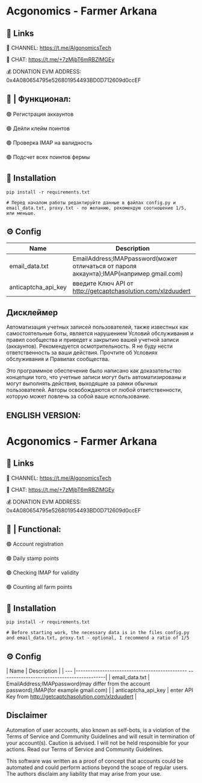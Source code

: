 #  Acgonomics - Farmer Arkana


## 🔗 Links

🔔 CHANNEL: https://t.me/AlgonomicsTech

💬 CHAT: https://t.me/+7zMjbT6mRBZlMGEy

💰 DONATION EVM ADDRESS: 0x4A080654795e526801954493BD0D712609d0ccEF



## 🤖 | Функционал:

🟢 Регистрация аккаунтов

🟢 Дейли клейм поинтов

🟢 Проверка IMAP на валидность

🟢 Подсчет всех поинтов фермы




## 🚀 Installation
```
pip install -r requirements.txt

# Перед началом работы редактируйте данные в файлах config.py и email_data.txt, proxy.txt - по желанию, рекомендую соотношение 1/5, или меньше.

```

## ⚙️ Config

| Name | Description                                                                             |
| --- |-----------------------------------------------------------------------------------------|
| email_data.txt | EmailAddress;IMAPpassword(может отличаться от пароля аккаунта);IMAP(например gmail.com) |
| anticaptcha_api_key | введите Ключ API от http://getcaptchasolution.com/xlzduudert                            |





## Дисклеймер
Автоматизация учетных записей пользователей, также известных как самостоятельные боты, является нарушением Условий обслуживания и правил сообщества  и приведет к закрытию вашей учетной записи (аккаунтов). Рекомендуется осмотрительность. Я не буду нести ответственность за ваши действия. Прочтите об Условиях обслуживания и Правилах сообщества.

Это программное обеспечение было написано как доказательство концепции того, что учетные записи могут быть автоматизированы и могут выполнять действия, выходящие за рамки обычных пользователей. Авторы  освобождаются от любой ответственности, которую может повлечь за собой ваше использование.





## ENGLISH VERSION:
# Acgonomics - Farmer Arkana


## 🔗 Links

🔔 CHANNEL: https://t.me/AlgonomicsTech

💬 CHAT: https://t.me/+7zMjbT6mRBZlMGEy

💰 DONATION EVM ADDRESS: 0x4A080654795e526801954493BD0D712609d0ccEF



## 🤖 | Functional:

🟢 Account registration

🟢 Daily stamp points

🟢 Checking IMAP for validity

🟢 Counting all farm points




## 🚀 Installation
```
pip install -r requirements.txt

# Before starting work, the necessary data is in the files config.py and email_data.txt, proxy.txt - optional, I recommend a ratio of 1/5

```

## ⚙️ Config

| Name | Description |
| --- |---------------------------------------------- -------------------------------------------|
| email_data.txt | EmailAddress;IMAPpassword(may differ from the account password);IMAP(for example gmail.com) |
| anticaptcha_api_key | enter API Key from http://getcaptchasolution.com/xlzduudert |





## Disclaimer
Automation of user accounts, also known as self-bots, is a violation of the Terms of Service and Community Guidelines and will result in termination of your account(s). Caution is advised. I will not be held responsible for your actions. Read our Terms of Service and Community Guidelines.

This software was written as a proof of concept that accounts could be automated and could perform actions beyond the scope of regular users. The authors disclaim any liability that may arise from your use.



